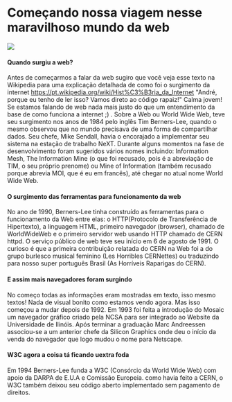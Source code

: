 # Começando nossa viagem nesse maravilhoso mundo da web <br>
![](http://www.freeiconspng.com/uploads/black-www-icon-17.png)<br>

#### Quando surgiu a web?
Antes de começarmos a falar da web sugiro que você veja esse texto na Wikipedia para uma explicação detalhada de como foi o surgimento da internet https://pt.wikipedia.org/wiki/Hist%C3%B3ria_da_Internet "André, porque eu tenho de ler isso? Vamos direto ao código rapaiz!" Calma jovem! Se estamos falando de web nada mais justo do que um entendimento da base de como funciona a internet ;) . 
 Sobre a Web ou World Wide Web, teve seu surgimento nos anos de 1984 pelo inglês Tim Berners-Lee, quando o mesmo observou que no mundo precisava de uma forma de compartilhar dados. Seu chefe, Mike Sendall, havia o encorajado a implementar seu sistema na estação de trabalho NeXT. Durante alguns momentos na fase de desenvolvimento foram sugeridos vários nomes incluindo: Information Mesh, The Information Mine (o que foi recusado, pois é a abreviação de TIM, o seu próprio prenome) ou Mine of Information (também recusado porque abrevia MOI, que é eu em francês), até chegar no atual nome World Wide Web.
 
#### O surgimento das ferramentas para funcionamento da web
 No ano de 1990, Berners-Lee tinha construído as ferramentas para o funcionamento da Web entre elas: o HTTP(Protocolo de Transferência de Hipertexto), a linguagem HTML, primeiro navegador (browser), chamado de WorldWideWeb e o primeiro servidor web usando HTTP chamado de CERN httpd.
 O serviço público de web teve seu início em 6 de agosto de 1991. O curioso é que  a primeira contribuição relatada do CERN na Web foi a do grupo burlesco musical feminino (Les Horribles CERNettes) ou traduzindo para nosso super português Brasil (As Horríveis Raparigas do CERN).
 
#### E assim mais navegadores foram surgindo
 
 No começo todas as informações eram mostradas em texto, isso mesmo textos! Nada de visual bonito como estamos vendo agora. Mas isso começou a mudar depois de 1992. Em 1993 foi feita a introdução do Mosaic um navegador gráfico criado pela NCSA para ser integrado ao Website da Universidade de Ilinóis. Após terminar a graduação Marc Andreessen associou-se a um anterior chefe da Silicon Graphics onde deu o início da venda do navegador que logo mudou o nome para Netscape.
 
#### W3C agora a coisa tá ficando uextra foda

 Em 1994 Berners-Lee funda a W3C (Consórcio da World Wide Web) com apoio da DARPA de E.U.A e Comissão Europeia. como havia feito a CERN, o W3C também deixou seu código aberto implementado sem pagamento de direitos.
 


